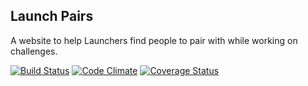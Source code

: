 ## Launch Pairs

A website to help Launchers find people to pair with while working on
challenges.

[![Build
Status](https://travis-ci.org/spencercdixon/launch-pairs-rails.svg?branch=master)](https://travis-ci.org/spencercdixon/launch-pairs-rails)
[![Code
Climate](https://codeclimate.com/github/spencercdixon/launch-pairs-rails.png)](https://codeclimate.com/github/spencercdixon/launch-pairs-rails)
[![Coverage
Status](https://coveralls.io/repos/spencercdixon/launch-pairs-rails/badge.png)](https://coveralls.io/r/spencercdixon/launch-pairs-rails)


